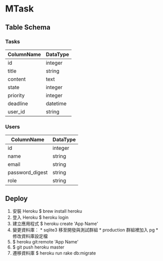 # MTask

## Table Schema

### Tasks                             
  ColumnName      | DataType 
  ----------      | -------- 
  id              | integer 
  title           | string
  content         | text 
  state           | integer  
  priority        | integer
  deadline        | datetime      
  user_id         | string

### Users
  ColumnName      | DataType 
  ----------      | -------- 
  id              | integer 
  name            | string
  email           | string  
  password_digest | string  
  role            | string

## Deploy
  1. 安裝 Heroku  $ brew install heroku
  2. 登入 Heroku  $ heroku login
  3. 建立應用程式 $ heroku create 'App Name'
  4. 變更資料庫：
    * sqlite3 移至開發與測試群組
    * production 群組裡加入 pg
    * 修改資料庫設定檔
  5. $ heroku git:remote 'App Name'
  6. $ git push heroku master
  7. 遷移資料庫  $ heroku run rake db:migrate

  